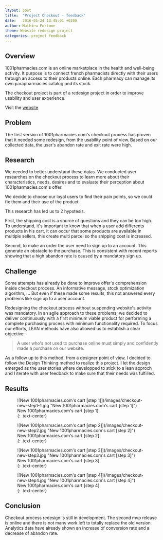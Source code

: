 ```yaml
---
layout: post
title:  "Project Checkout - feedback"
date:   2016-05-24 13:45:01 +0200
author: Mathieu Fortune
theme: Website redesign project
categories: project feedback
---
```


## Overview


1001pharmacies.com is an online marketplace in the health and well-being activity.
It purpose is to connect french pharmacists directly with their users through an access to their products online.
Each pharmacy can manage its own parapharmacies catalog and its stock.

The checkout project is part of a redesign project in order to improve usability and user experience.

Visit the [website](http://www.1001pharmacies.com/ "Visit 1001pharmacies.com website")

## Problem


The first version of 1001pharmacies.com's checkout process has proven that it needed some redesign, from the usability point of view. Based on our collected data, the user's abandon rate and exit rate were high.

## Research


We needed to better understand these datas. We conducted user researches on the checkout process to learn more about their characteristics, needs, desires and to evaluate their perception about 1001pharmacies.com's offer.

We decide to choose our loyal users to find their pain points, so we could fix them and their use of the product.

This research has led us to 2 hypotesis.

First, the shipping cost is a source of questions and they can be too high.
To understand, it's important to know that when a user add differents products in his cart, it can occur that some products are available in multiple sellers, this create multi parcel so the shipping cost is increased.

Second, to make an order the user need to sign up to an account. This generate an obstacle to the purchase.
This is consistent with recent reports showing that a high abandon rate is caused by a mandatory sign up.

## Challenge


Some attempts has already be done to improve offer's comprehension inside checkout process.
An informative message, stock optimization algorithm, ... But even if these made some results, this not answered every problems like sign up to a user account.

Redesigning the checkout process without suspending website's activity was mandatory.
In an agile approach to these problems, we decided to deliver continuously with a first minimum viable product for performing a complete purchasing process with minimum functionality required.
To focus our efforts, LEAN methods have also allowed us to establish a clear objective:
<blockquote>
A user who's not used to purchase online must simply and confidently made a purchase on our website.
</blockquote>

As a follow up to this method, from a designer point of view, I decided to follow the Design Thinking method to realize this project. I let the design emerged as the user stories where developped to stick to a lean approch and I iterate with user feedback to make sure that their needs was fulfilled.


## Results


<div class="large" markdown="1">

<figure markdown="1">
![New 1001pharmacies.com's cart [step 1]](/images/checkout-new-step1-1.jpg "New 1001pharmacies.com's cart [step 1]")
<figcaption>
  New 1001pharmacies.com's cart [step 1]
</figcaption>
{: .text-center}
</figure>

<figure markdown="1">
![New 1001pharmacies.com's cart [step 2]](/images/checkout-new-step2.jpg "New 1001pharmacies.com's cart [step 2]")
<figcaption>
New 1001pharmacies.com's cart [step 2]
</figcaption>
{: .text-center}
</figure>

<figure markdown="1">
![New 1001pharmacies.com's cart [step 3]](/images/checkout-new-step3.jpg "New 1001pharmacies.com's cart [step 3]")
<figcaption>
New 1001pharmacies.com's cart [step 3]
</figcaption>
{: .text-center}
</figure>

<figure markdown="1">
![New 1001pharmacies.com's cart [step 4]](/images/checkout-new-step4.jpg "New 1001pharmacies.com's cart [step 4]")
<figcaption>
New 1001pharmacies.com's cart [step 4]
</figcaption>
{: .text-center}
</figure>

</div>

## Conclusion

Checkout process redesign is still in development. The second mvp release is online and there is not many work left to totally replace the old version. Analytics data have already shown an increase of conversion rate and a decrease of abandon rate.
